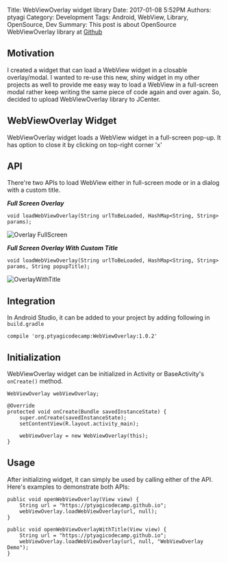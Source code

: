 Title: WebViewOverlay widget library
Date: 2017-01-08 5:52PM
Authors: ptyagi
Category: Development
Tags: Android, WebView, Library, OpenSource, Dev
Summary: This post is about OpenSource WebViewOverlay library at [Github](https://github.com/ptyagicodecamp/webview-overlay)

## Motivation
I created a widget that can load a WebView widget in a closable overlay/modal. I wanted to re-use
this new, shiny widget in my other projects as well to provide me easy way to load a WebView in a
full-screen modal rather keep writing the same piece of code again and over again.
So, decided to upload WebViewOverlay library to JCenter.

## WebViewOverlay Widget
WebViewOverlay widget loads a WebView widget in a full-screen pop-up. It has option to close it by
clicking on top-right corner 'x'

## API
There're two APIs to load WebView either in full-screen mode or in a dialog with a custom title.

***Full Screen Overlay***

```
void loadWebViewOverlay(String urlToBeLoaded, HashMap<String, String> params);
```
![Overlay FullScreen]({attach}../images/OverlayFullScreen.png)

***Full Screen Overlay With Custom Title***

```
void loadWebViewOverlay(String urlToBeLoaded, HashMap<String, String> params, String popupTitle);
```
![OverlayWithTitle]({attach}../images/OverlayWithTitle.png)

## Integration
In Android Studio, it can be added to your project by adding following in `build.gradle`
```
compile 'org.ptyagicodecamp:WebViewOverlay:1.0.2'
```

## Initialization
WebViewOverlay widget can be initialized in Activity or BaseActivity's `onCreate()` method.
```
WebViewOverlay webViewOverlay;

@Override
protected void onCreate(Bundle savedInstanceState) {
    super.onCreate(savedInstanceState);
    setContentView(R.layout.activity_main);

    webViewOverlay = new WebViewOverlay(this);
}
```

## Usage
After initializing widget, it can simply be used by calling either of the API.
Here's examples to demonstrate both APIs:
```
public void openWebViewOverlay(View view) {
    String url = "https://ptyagicodecamp.github.io";
    webViewOverlay.loadWebViewOverlay(url, null);
}

public void openWebViewOverlayWithTitle(View view) {
    String url = "https://ptyagicodecamp.github.io";
    webViewOverlay.loadWebViewOverlay(url, null, "WebViewOverlay Demo");
}
```
